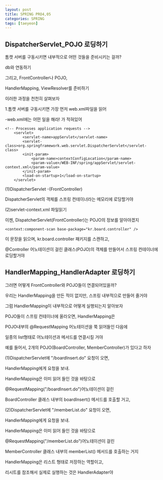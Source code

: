 ```yaml
---
layout: post
title: SPRING PRO4,05
categories: SPRING
tags: [taeyeon]
---
```


## DispatcherServlet_POJO 로딩하기

톰캣 서버를 구동시키면 내부적으로 어떤 것들을 준비시키는 걸까?

db와 연동하기 

그리고, FrontController나 POJO,

HandlerMapping, ViewResolver를 준비하기

이러한 과정을 천천히 살펴보자

1.톰캣 서버를 구동시키면 가장 먼저 web.xml파일을 읽어 

-web.xml에는 어떤 일을 해라! 가 적혀있어

```
<!-- Processes application requests -->
	<servlet>
		<servlet-name>appServlet</servlet-name>
		<servlet-class>org.springframework.web.servlet.DispatcherServlet</servlet-class>
		<init-param>
			<param-name>contextConfigLocation</param-name>
			<param-value>/WEB-INF/spring/appServlet/servlet-context.xml</param-value>
		</init-param>
		<load-on-startup>1</load-on-startup>
	</servlet>
```

(1)DispatcherServlet -(FrontController)

DispatcherServlet의 객체를 스프링 컨테이너라는 메모리에 로딩할거야

(2)servlet-context.xml 파일읽기

이젠, DispatcherServlet(FrontController)는 POJO의 정보를 알아야겠지

``` 
<context:component-scan base-package="kr.board.controller" />
```
이 문장을 읽으며, kr.board.controller 패키지를 스캔하고,

@Controller 어노테이션이 걸린 클래스(POJO)의 객체를 만들어서 스프링 컨테이너에 로딩할거야

## HandlerMapping_HandlerAdapter 로딩하기

그러면 어떻게 FrontController와 POJO들이 연결되어있을까?

우리는 HandlerMapping을 만든 적이 없지만, 스프링 내부적으로 만들어 줄거야 

그럼 HandlerMapping이 내부적으로 어떻게 실행되는지 알아보자

POJO들이 스프링 컨테이너에 올라오면, HandlerMapping은 

POJO내부의 @RequestMapping 어노테이션을 쭉 읽어들인 다음에

일종의 list형태로 어노테이션과 메서드를 연결시킬 거야 

예를 들어서, 2개의 POJO(BoardController, MemberController)가 있다고 하자

(1)DispatcherServlet에 "/boardInsert.do" 요청이 오면,

HandlerMapping에게 요청을 보내.

HandlerMapping은 이미 읽어 들인 것을 바탕으로 

@RequestMapping("/boardInsert.do")어노테이션이 걸린

BoardController 클래스 내부의 boardInsert() 메서드를 호출할 거고,

(2)DispatcherServlet에 "/memberList.do" 요청이 오면,

HandlerMapping에게 요청을 보내.

HandlerMapping은 이미 읽어 들인 것을 바탕으로 

@RequestMapping("/memberList.do")어노테이션이 걸린

MemberController 클래스 내부의 memberList() 메서드를 호출하는 거지

HandlerMapping은 리스트 형태로 저장하는 역할이고,

리시트를 참조해서 실제로 실행하는 것은 HandlerAdapter야
